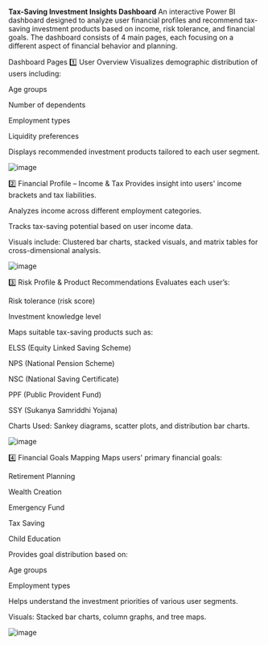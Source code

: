**Tax-Saving Investment Insights Dashboard**
An interactive Power BI dashboard designed to analyze user financial profiles and recommend tax-saving investment products based on income, risk tolerance, and financial goals. The dashboard consists of 4 main pages, each focusing on a different aspect of financial behavior and planning.

Dashboard Pages
1️⃣ User Overview
Visualizes demographic distribution of users including:

Age groups

Number of dependents

Employment types

Liquidity preferences

Displays recommended investment products tailored to each user segment.

![image](https://github.com/user-attachments/assets/f7c45ea7-c450-40e1-950f-b61b54d4fe10)

2️⃣ Financial Profile – Income & Tax
Provides insight into users' income brackets and tax liabilities.

Analyzes income across different employment categories.

Tracks tax-saving potential based on user income data.

Visuals include: Clustered bar charts, stacked visuals, and matrix tables for cross-dimensional analysis.

![image](https://github.com/user-attachments/assets/3079aa4f-e573-4e25-996b-c1d7d5b0d3cc)

3️⃣ Risk Profile & Product Recommendations
Evaluates each user’s:

Risk tolerance (risk score)

Investment knowledge level

Maps suitable tax-saving products such as:

ELSS (Equity Linked Saving Scheme)

NPS (National Pension Scheme)

NSC (National Saving Certificate)

PPF (Public Provident Fund)

SSY (Sukanya Samriddhi Yojana)

Charts Used: Sankey diagrams, scatter plots, and distribution bar charts.

![image](https://github.com/user-attachments/assets/de99be3e-3de6-460e-a834-e9e18b4d8386)

4️⃣ Financial Goals Mapping
Maps users' primary financial goals:

Retirement Planning

Wealth Creation

Emergency Fund

Tax Saving

Child Education

Provides goal distribution based on:

Age groups

Employment types

Helps understand the investment priorities of various user segments.

Visuals: Stacked bar charts, column graphs, and tree maps.

![image](https://github.com/user-attachments/assets/6c0a6048-5f9b-420e-a145-a07c08c4d8e9)



